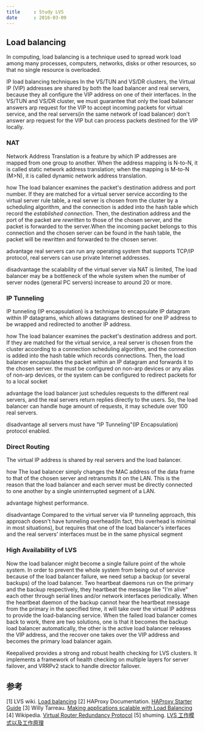 ```yaml
---
title     : Study LVS
date      : 2016-03-09
---
```



## Load balancing
In computing, load balancing is a technique used to spread work load among many processes, computers, networks, disks or other resources, so that no single resource is overloaded.

IP load balancing techniques
In the VS/TUN and VS/DR clusters, the Virtual IP (VIP) addresses are shared by both the load balancer and real servers, because they all configure the VIP address on one of their interfaces.
In the VS/TUN and VS/DR cluster, we must guarantee that only the load balancer answers arp request for the VIP to accept incoming packets for virtual service, and the real servers(in the same network of load balancer) don't answer arp request for the VIP but can process packets destined for the VIP locally.


### NAT
Network Address Translation is a feature by which IP addresses are mapped from one group to another. When the address mapping is N-to-N, it is called static network address translation; when the mapping is M-to-N (M>N), it is called dynamic network address translation.

how
The load balancer examines the packet's destination address and port number. If they are matched for a virtual server service according to the virtual server rule table, a real server is chosen from the cluster by a scheduling algorithm, and the connection is added into the hash table which record the _established connection_. Then, the destination address and the port of the packet are _rewritten_ to those of the chosen server, and the packet is forwarded to the server.When the incoming packet belongs to this connection and the chosen server can be found in the hash table, the packet will be rewritten and forwarded to the chosen server.

advantage
real servers can run any operating system that supports TCP/IP protocol, real servers can use private Internet addresses.

disadvantage
the scalability of the virtual server via NAT is limited, The load balancer may be a bottleneck of the whole system when the number of server nodes (general PC servers) increase to around 20 or more.


### IP Tunneling
IP tunneling (IP encapsulation) is a technique to encapsulate IP datagram within IP datagrams, which allows datagrams destined for one IP address to be wrapped and redirected to another IP address.

how
The load balancer examines the packet's destination address and port. If they are matched for the virtual service, a real server is chosen from the cluster according to a connection scheduling algorithm, and the connection is added into the hash table which records connections. Then, the load balancer encapsulates the packet within an IP datagram and forwards it to the chosen server.
the <Virtual IP Address> must be configured on non-arp devices or any alias of non-arp devices, or the system can be configured to redirect packets for <Virtual IP Address> to a local socket

advantage
the load balancer just schedules requests to the different real servers, and the real servers return replies directly to the users. So, the load balancer can handle huge amount of requests, it may schedule over 100 real servers.

disadvantage
all servers must have "IP Tunneling"(IP Encapsulation) protocol enabled.


### Direct Routing
The virtual IP address is shared by real servers and the load balancer.

how
The load balancer simply changes the MAC address of the data frame to that of the chosen server and retransmits it on the LAN. This is the reason that the load balancer and each server must be directly connected to one another by a single uninterrupted segment of a LAN.

advantage
highest performance.

disadvantage
Compared to the virtual server via IP tunneling approach, this approach doesn't have tunneling overhead(In fact, this overhead is minimal in most situations), but requires that one of the load balancer's interfaces and the real servers' interfaces must be in the same physical segment


### High Availability of LVS
Now the load balancer might become a single failure point of the whole system. In order to prevent the whole system from being out of service because of the load balancer failure, we need setup a backup (or several backups) of the load balancer. Two heartbeat daemons run on the primary and the backup respectively, they heartbeat the message like "I'm alive" each other through serial lines and/or network interfaces periodically. When the heartbeat daemon of the backup cannot hear the heartbeat message from the primary in the specified time, it will take over the virtual IP address to provide the load-balancing service. When the failed load balancer comes back to work, there are two solutions, one is that it becomes the backup load balancer automatically, the other is the active load balancer releases the VIP address, and the recover one takes over the VIP address and becomes the primary load balancer again.

Keepalived provides a strong and robust health checking for LVS clusters. It implements a framework of health checking on multiple layers for server failover, and VRRPv2 stack to handle director failover.


## 参考
[1] LVS wiki. [Load balancing](http://kb.linuxvirtualserver.org/wiki/Load_balancing)
[2] HAProxy Documentation. [HAProxy Starter Guide](http://cbonte.github.io/haproxy-dconv/intro-1.6.html)
[3] Willy Tarreau. [Making applications scalable with Load Balancing](http://1wt.eu/articles/2006_lb/index.html)
[4] Wikipedia. [Virtual Router Redundancy Protocol](https://en.wikipedia.org/wiki/Virtual_Router_Redundancy_Protocol)
[5] shuming. [LVS 工作模式以及工作原理](http://blog.csdn.net/caoshuming_500/article/details/8291940)
